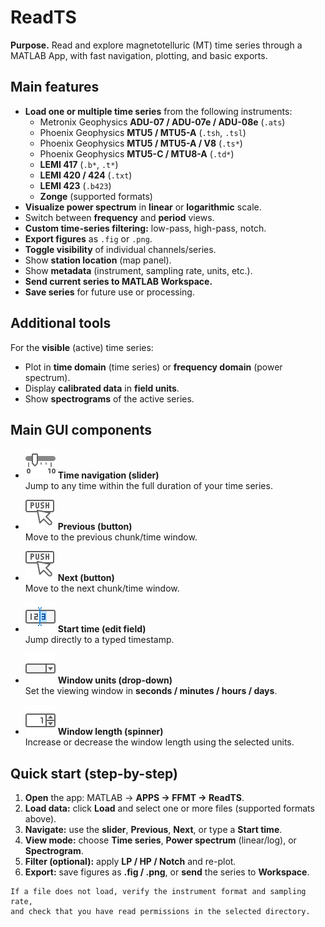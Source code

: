 # ReadTS

**Purpose.** Read and explore magnetotelluric (MT) time series through a MATLAB App, with fast navigation, plotting, and basic exports.

## Main features

- **Load one or multiple time series** from the following instruments:
  - Metronix Geophysics **ADU-07 / ADU-07e / ADU-08e** (`.ats`)
  - Phoenix Geophysics **MTU5 / MTU5-A** (`.tsh`, `.tsl`)
  - Phoenix Geophysics **MTU5 / MTU5-A / V8** (`.ts*`)
  - Phoenix Geophysics **MTU5-C / MTU8-A** (`.td*`)
  - **LEMI 417** (`.b*`, `.t*`)
  - **LEMI 420 / 424** (`.txt`)
  - **LEMI 423** (`.b423`)
  - **Zonge** (supported formats)
- **Visualize power spectrum** in **linear** or **logarithmic** scale.
- Switch between **frequency** and **period** views.
- **Custom time-series filtering:** low-pass, high-pass, notch.
- **Export figures** as `.fig` or `.png`.
- **Toggle visibility** of individual channels/series.
- Show **station location** (map panel).
- Show **metadata** (instrument, sampling rate, units, etc.).
- **Send current series to MATLAB Workspace.**
- **Save series** for future use or processing.

## Additional tools

For the **visible** (active) time series:
- Plot in **time domain** (time series) or **frequency domain** (power spectrum).
- Display **calibrated data** in **field units**.
- Show **spectrograms** of the active series.

## Main GUI components

- <img src="../_static/icons/numeric_slider.svg" class="icon" alt="Navigation"> **Time navigation (slider)**  
  Jump to any time within the full duration of your time series.

- <img src="../_static/icons/button.svg" class="icon" alt="Previous"> **Previous (button)**  
  Move to the previous chunk/time window.

- <img src="../_static/icons/button.svg" class="icon" alt="Next"> **Next (button)**  
  Move to the next chunk/time window.

- <img src="../_static/icons/edit_field.svg" class="icon" alt="Start time"> **Start time (edit field)**  
  Jump directly to a typed timestamp.

- <img src="../_static/icons/drop_down.svg" class="icon" alt="Window units"> **Window units (drop-down)**  
  Set the viewing window in **seconds / minutes / hours / days**.

- <img src="../_static/icons/spinner.svg" class="icon" alt="Window length"> **Window length (spinner)**  
  Increase or decrease the window length using the selected units.

## Quick start (step-by-step)

1. **Open** the app: MATLAB → **APPS → FFMT → ReadTS**.
2. **Load data:** click **Load** and select one or more files (supported formats above).
3. **Navigate:** use the **slider**, **Previous**, **Next**, or type a **Start time**.
4. **View mode:** choose **Time series**, **Power spectrum** (linear/log), or **Spectrogram**.
5. **Filter (optional):** apply **LP / HP / Notch** and re-plot.
6. **Export:** save figures as **.fig / .png**, or **send** the series to **Workspace**.

```{note}
If a file does not load, verify the instrument format and sampling rate,
and check that you have read permissions in the selected directory.

